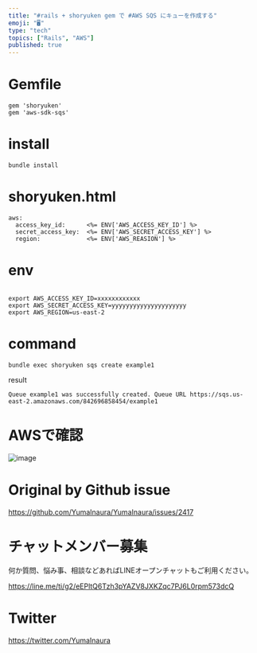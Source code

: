 ```yaml
---
title: "#rails + shoryuken gem で #AWS SQS にキューを作成する"
emoji: "🖥"
type: "tech"
topics: ["Rails", "AWS"]
published: true
---
```


# Gemfile

```
gem 'shoryuken'
gem 'aws-sdk-sqs'
```

# install

```
bundle install
```

# shoryuken.html

```
aws:
  access_key_id:      <%= ENV['AWS_ACCESS_KEY_ID'] %>
  secret_access_key:  <%= ENV['AWS_SECRET_ACCESS_KEY'] %>
  region:             <%= ENV['AWS_REASION'] %>
```

# env

```

export AWS_ACCESS_KEY_ID=xxxxxxxxxxxx
export AWS_SECRET_ACCESS_KEY=yyyyyyyyyyyyyyyyyyyyy
export AWS_REGION=us-east-2
```

# command

```
bundle exec shoryuken sqs create example1
```

result

```
Queue example1 was successfully created. Queue URL https://sqs.us-east-2.amazonaws.com/842696858454/example1
```

# AWSで確認

![image](https://user-images.githubusercontent.com/13635059/64765394-07353080-d57f-11e9-86e2-e3491f0cd633.png)


# Original by Github issue

https://github.com/YumaInaura/YumaInaura/issues/2417








<!-- Update From Qiita API -->

# チャットメンバー募集


何か質問、悩み事、相談などあればLINEオープンチャットもご利用ください。

https://line.me/ti/g2/eEPltQ6Tzh3pYAZV8JXKZqc7PJ6L0rpm573dcQ





# Twitter


https://twitter.com/YumaInaura


<!-- Update From Qiita API -->


